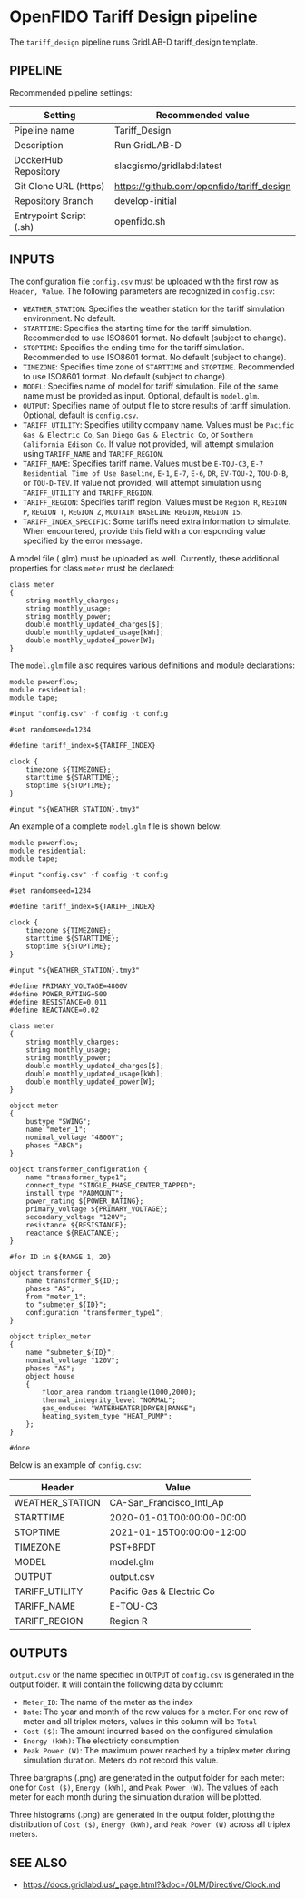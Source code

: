OpenFIDO Tariff Design pipeline
===============================

The `tariff_design` pipeline runs GridLAB-D tariff_design template.

PIPELINE
--------

Recommended pipeline settings:

| Setting                 | Recommended value
| ----------------------- | -----------------
| Pipeline name           | Tariff_Design
| Description             | Run GridLAB-D
| DockerHub Repository    | slacgismo/gridlabd:latest
| Git Clone URL (https)   | https://github.com/openfido/tariff_design
| Repository Branch       | develop-initial
| Entrypoint Script (.sh) | openfido.sh

INPUTS
------

The configuration file `config.csv` must be uploaded with the first row as `Header, Value`. The following parameters are recognized in `config.csv`:
* `WEATHER_STATION`: Specifies the weather station for the tariff simulation environment. No default.
* `STARTTIME`: Specifies the starting time for the tariff simulation. Recommended to use ISO8601 format. No default (subject to change). 
* `STOPTIME`: Specifies the ending time for the tariff simulation. Recommended to use ISO8601 format. No default (subject to change). 
* `TIMEZONE`: Specifies time zone of `STARTTIME` and `STOPTIME`. Recommended to use ISO8601 format. No default (subject to change). 
* `MODEL`: Specifies name of model for tariff simulation. File of the same name must be provided as input. Optional, default is `model.glm`. 
* `OUTPUT`: Specifies name of output file to store results of tariff simulation. Optional, default is `config.csv`. 
* `TARIFF_UTILITY`: Specifies utility company name. Values must be `Pacific Gas & Electric Co`, `San Diego Gas & Electric Co`, or `Southern California Edison Co`. If value not provided, will attempt simulation using `TARIFF_NAME` and `TARIFF_REGION`. 
* `TARIFF_NAME`: Specifies tariff name. Values must be `E-TOU-C3`, `E-7 Residential Time of Use Baseline`, `E-1`, `E-7`, `E-6`, `DR`, `EV-TOU-2`, `TOU-D-B`, or `TOU-D-TEV`. If value not provided, will attempt simulation using `TARIFF_UTILITY` and `TARIFF_REGION`.
* `TARIFF_REGION`: Specifies tariff region. Values must be `Region R`, `REGION P`, `REGION T`, `REGION Z`, `MOUTAIN BASELINE REGION`, `REGION 15`. 
* `TARIFF_INDEX_SPECIFIC`: Some tariffs need extra information to simulate. When encountered, provide this field with a corresponding value specified by the error message.

A model file (.glm) must be uploaded as well. Currently, these additional properties for class `meter` must be declared:
```
class meter 
{
	string monthly_charges;
	string monthly_usage;
	string monthly_power;
	double monthly_updated_charges[$];
	double monthly_updated_usage[kWh];
	double monthly_updated_power[W];
}
```

The `model.glm` file also requires various definitions and module declarations:

```
module powerflow;
module residential;
module tape;

#input "config.csv" -f config -t config

#set randomseed=1234

#define tariff_index=${TARIFF_INDEX}

clock {
	timezone ${TIMEZONE};
	starttime ${STARTTIME};
	stoptime ${STOPTIME};
}

#input "${WEATHER_STATION}.tmy3"
```
An example of a complete `model.glm` file is shown below:
```
module powerflow;
module residential;
module tape;

#input "config.csv" -f config -t config

#set randomseed=1234

#define tariff_index=${TARIFF_INDEX}

clock {
	timezone ${TIMEZONE};
	starttime ${STARTTIME};
	stoptime ${STOPTIME};
}

#input "${WEATHER_STATION}.tmy3"

#define PRIMARY_VOLTAGE=4800V
#define POWER_RATING=500
#define RESISTANCE=0.011
#define REACTANCE=0.02

class meter 
{
	string monthly_charges;
	string monthly_usage;
	string monthly_power;
	double monthly_updated_charges[$];
	double monthly_updated_usage[kWh];
	double monthly_updated_power[W];
}

object meter
{
	bustype "SWING";
	name "meter_1";	
	nominal_voltage "4800V";
	phases "ABCN";
}

object transformer_configuration {
	name "transformer_type1";
	connect_type "SINGLE_PHASE_CENTER_TAPPED";
  	install_type "PADMOUNT";
  	power_rating ${POWER_RATING};
  	primary_voltage ${PRIMARY_VOLTAGE};
  	secondary_voltage "120V";
  	resistance ${RESISTANCE};
  	reactance ${REACTANCE};
}

#for ID in ${RANGE 1, 20}

object transformer {
	name transformer_${ID};
  	phases "AS";
  	from "meter_1";
  	to "submeter_${ID}";
  	configuration "transformer_type1";
}
  
object triplex_meter
{
	name "submeter_${ID}";
	nominal_voltage "120V";
	phases "AS";
	object house
	{
		floor_area random.triangle(1000,2000);
		thermal_integrity_level "NORMAL";
		gas_enduses "WATERHEATER|DRYER|RANGE";
		heating_system_type "HEAT_PUMP";
	};
}

#done
```


Below is an example of `config.csv`:

| Header                  | Value
| ----------------------- | -----------------
| WEATHER_STATION         | CA-San_Francisco_Intl_Ap
| STARTTIME               | 2020-01-01T00:00:00-00:00
| STOPTIME                | 2021-01-15T00:00:00-12:00
| TIMEZONE                | PST+8PDT
| MODEL                   | model.glm
| OUTPUT                  | output.csv
| TARIFF_UTILITY          | Pacific Gas & Electric Co
| TARIFF_NAME             | E-TOU-C3
| TARIFF_REGION           | Region R

OUTPUTS
-------
`output.csv` or the name specified in `OUTPUT` of `config.csv` is generated in the output folder.  It will contain the following data by column:
* `Meter_ID`: The name of the meter as the index
* `Date`: The year and month of the row values for a meter. For one row of meter and all triplex meters, values in this column will be `Total`
* `Cost ($)`: The amount incurred based on the configured simulation
* `Energy (kWh)`: The electricty consumption 
* `Peak Power (W)`: The maximum power reached by a triplex meter during simulation duration. Meters do not record this value. 

Three bargraphs (.png) are generated in the output folder for each meter: one for `Cost ($)`, `Energy (kWh)`, and `Peak Power (W)`. The values of each meter for each month during the simulation duration will be plotted. 

Three histograms (.png) are generated in the output folder, plotting the distribution of `Cost ($)`, `Energy (kWh)`, and `Peak Power (W)` across all triplex meters. 


SEE ALSO
-------
* https://docs.gridlabd.us/_page.html?&doc=/GLM/Directive/Clock.md
